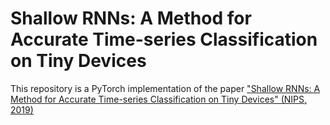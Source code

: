 # Shallow RNNs: A Method for Accurate Time-series Classification on Tiny Devices
This repository is a PyTorch implementation of the paper ["Shallow RNNs: A Method for Accurate Time-series Classification on Tiny Devices" (NIPS, 2019)](http://papers.nips.cc/paper/9451-shallow-rnn-accurate-time-series-classification-on-resource-constrained-devices)
